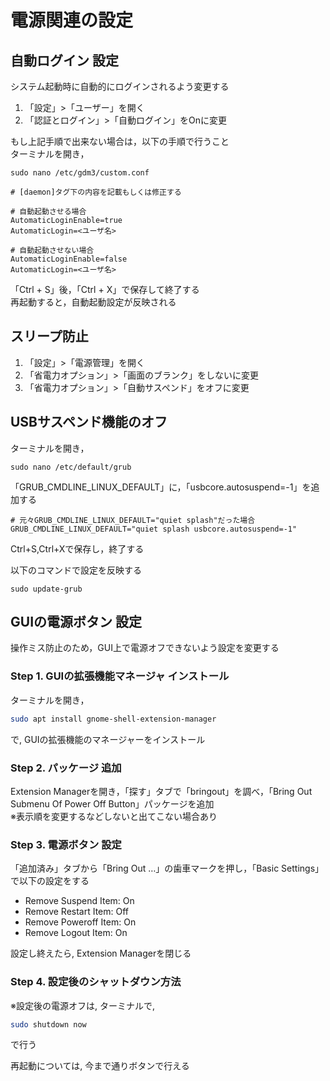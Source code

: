 # 電源関連の設定

## 自動ログイン 設定
システム起動時に自動的にログインされるよう変更する<br>
1. 「設定」>「ユーザー」を開く
2. 「認証とログイン」>「自動ログイン」をOnに変更

もし上記手順で出来ない場合は，以下の手順で行うこと<br>
ターミナルを開き，

```
sudo nano /etc/gdm3/custom.conf
```

```
# [daemon]タグ下の内容を記載もしくは修正する

# 自動起動させる場合
AutomaticLoginEnable=true
AutomaticLogin=<ユーザ名>

# 自動起動させない場合
AutomaticLoginEnable=false
AutomaticLogin=<ユーザ名>
```
「Ctrl + S」後，「Ctrl + X」で保存して終了する<br>
再起動すると，自動起動設定が反映される<br>


## スリープ防止
1. 「設定」>「電源管理」を開く
2. 「省電力オプション」>「画面のブランク」をしないに変更
3. 「省電力オプション」>「自動サスペンド」をオフに変更

## USBサスペンド機能のオフ
ターミナルを開き，
```
sudo nano /etc/default/grub
```
「GRUB_CMDLINE_LINUX_DEFAULT」に，「usbcore.autosuspend=-1」を追加する
```
# 元々GRUB_CMDLINE_LINUX_DEFAULT="quiet splash"だった場合
GRUB_CMDLINE_LINUX_DEFAULT="quiet splash usbcore.autosuspend=-1"
```
Ctrl+S,Ctrl+Xで保存し，終了する<br>

以下のコマンドで設定を反映する
```
sudo update-grub
```

## GUIの電源ボタン 設定
操作ミス防止のため，GUI上で電源オフできないよう設定を変更する<br>

### Step 1. GUIの拡張機能マネージャ インストール
ターミナルを開き，
```bash
sudo apt install gnome-shell-extension-manager
```
で, GUIの拡張機能のマネージャーをインストール

### Step 2. パッケージ 追加
Extension Managerを開き，「探す」タブで「bringout」を調べ，「Bring Out Submenu Of Power Off Button」パッケージを追加<br>
※表示順を変更するなどしないと出てこない場合あり

### Step 3. 電源ボタン 設定
「追加済み」タブから「Bring Out …」の歯車マークを押し，「Basic Settings」で以下の設定をする
- Remove Suspend Item: On
- Remove Restart Item: Off
- Remove Poweroff Item: On
- Remove Logout Item: On

設定し終えたら, Extension Managerを閉じる

### Step 4. 設定後のシャットダウン方法
※設定後の電源オフは, ターミナルで,
```bash
sudo shutdown now
```
で行う<br>

再起動については, 今まで通りボタンで行える
